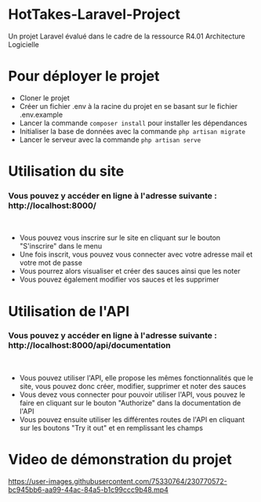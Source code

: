 # HotTakes-Laravel-Project
Un projet Laravel évalué dans le cadre de la ressource R4.01 Architecture Logicielle

# Pour déployer le projet
- Cloner le projet
- Créer un fichier .env à la racine du projet en se basant sur le fichier .env.example
- Lancer la commande `composer install` pour installer les dépendances
- Initialiser la base de données avec la commande `php artisan migrate`
- Lancer le serveur avec la commande `php artisan serve`


# Utilisation du site
### Vous pouvez y accéder en ligne à l'adresse suivante : http://localhost:8000/

<br>

- Vous pouvez vous inscrire sur le site en cliquant sur le bouton "S'inscrire" dans le menu
- Une fois inscrit, vous pouvez vous connecter avec votre adresse mail et votre mot de passe
- Vous pourrez alors visualiser et créer des sauces ainsi que les noter
- Vous pouvez également modifier vos sauces et les supprimer

# Utilisation de l'API
### Vous pouvez y accéder en ligne à l'adresse suivante : http://localhost:8000/api/documentation

<br>

- Vous pouvez utiliser l'API, elle propose les mêmes fonctionnalités que le site, vous pouvez donc créer, modifier, supprimer et noter des sauces
- Vous devez vous connecter pour pouvoir utiliser l'API, vous pouvez le faire en cliquant sur le bouton "Authorize" dans la documentation de l'API
- Vous pouvez ensuite utiliser les différentes routes de l'API en cliquant sur les boutons "Try it out" et en remplissant les champs


# Video de démonstration du projet



https://user-images.githubusercontent.com/75330764/230770572-bc945bb6-aa99-44ac-84a5-b1c99ccc9b48.mp4


